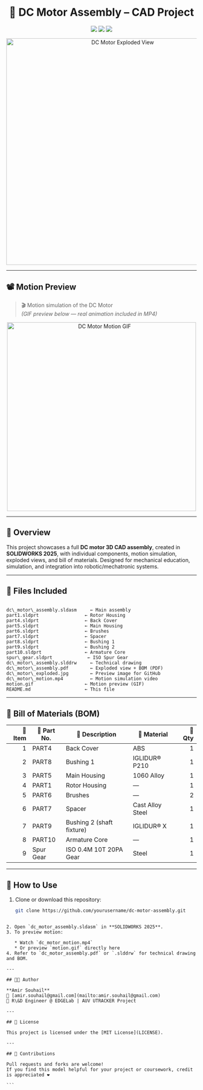 
<h1 align="center">🔩 DC Motor Assembly – CAD Project</h1>

<p align="center">
  <img src="https://img.shields.io/badge/SOLIDWORKS-2025-red?logo=solidworks&logoColor=white" />
  <img src="https://img.shields.io/badge/License-MIT-blue.svg" />
  <img src="https://img.shields.io/badge/Status-Completed-success" />
</p>

<p align="center">
  <img src="dc_motor_exploded.jpg" alt="DC Motor Exploded View" width="600" />
</p>

---

## 📽️ Motion Preview

> 🎬 Motion simulation of the DC Motor  
> *(GIF preview below — real animation included in MP4)*

<p align="center">
  <img src="motion.gif" alt="DC Motor Motion GIF" width="500"/>
</p>

---

## 🧾 Overview

This project showcases a full **DC motor 3D CAD assembly**, created in **SOLIDWORKS 2025**, with individual components, motion simulation, exploded views, and bill of materials. Designed for mechanical education, simulation, and integration into robotic/mechatronic systems.

---

## 📁 Files Included

```

dc\_motor\_assembly.sldasm     ← Main assembly
part1.sldprt                 ← Rotor Housing
part4.sldprt                 ← Back Cover
part5.sldprt                 ← Main Housing
part6.sldprt                 ← Brushes
part7.sldprt                 ← Spacer
part8.sldprt                 ← Bushing 1
part9.sldprt                 ← Bushing 2
part10.sldprt                ← Armature Core
spur\_gear.sldprt             ← ISO Spur Gear
dc\_motor\_assembly.slddrw     ← Technical drawing
dc\_motor\_assembly.pdf        ← Exploded view + BOM (PDF)
dc\_motor\_exploded.jpg        ← Preview image for GitHub
dc\_motor\_motion.mp4          ← Motion simulation video
motion.gif                   ← Motion preview (GIF)
README.md                    ← This file

````

---

## 🧩 Bill of Materials (BOM)

| 🔢 Item | 🧩 Part No. | 📝 Description              | 🧱 Material        | 🔢 Qty |
|--------:|-------------|-----------------------------|--------------------|--------:|
| 1       | PART4       | Back Cover                  | ABS                | 1       |
| 2       | PART8       | Bushing 1                   | IGLIDUR® P210      | 1       |
| 3       | PART5       | Main Housing                | 1060 Alloy         | 1       |
| 4       | PART1       | Rotor Housing               | —                  | 1       |
| 5       | PART6       | Brushes                     | —                  | 2       |
| 6       | PART7       | Spacer                      | Cast Alloy Steel   | 1       |
| 7       | PART9       | Bushing 2 (shaft fixture)   | IGLIDUR® X         | 1       |
| 8       | PART10      | Armature Core               | —                  | 1       |
| 9       | Spur Gear   | ISO 0.4M 10T 20PA Gear      | Steel              | 1       |

---

## 🚀 How to Use

1. Clone or download this repository:
   ```bash
   git clone https://github.com/yourusername/dc-motor-assembly.git
````

2. Open `dc_motor_assembly.sldasm` in **SOLIDWORKS 2025**.
3. To preview motion:

   * Watch `dc_motor_motion.mp4`
   * Or preview `motion.gif` directly here
4. Refer to `dc_motor_assembly.pdf` or `.slddrw` for technical drawing and BOM.

---

## 👨‍💻 Author

**Amir Souhail**
📧 [amir.souhail@gmail.com](mailto:amir.souhail@gmail.com)
🔬 R\&D Engineer @ EDGELab | AUV UTRACKER Project

---

## 📘 License

This project is licensed under the [MIT License](LICENSE).

---

## 🙌 Contributions

Pull requests and forks are welcome!
If you find this model helpful for your project or coursework, credit is appreciated ❤️

```

